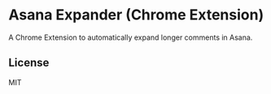 # Asana Expander (Chrome Extension)
A Chrome Extension to automatically expand longer comments in Asana.

## License
MIT
